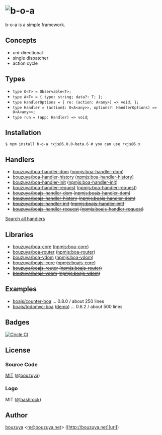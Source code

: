 # ![b-o-a](https://cloud.githubusercontent.com/assets/1221346/13554535/a97537aa-e3ed-11e5-8897-480f0c76c9c5.png)

b-o-a is a simple framework.

## Concepts

- uni-directional
- single dispatcher
- action cycle

## Types

- `type O<T> = Observable<T>;`
- `type A<T> = { type: string; data?: T; };`
- `type HandlerOptions = { re: (action: A<any>) => void; };`
- `type Handler = (action$: O<A<any>>, options?: HandlerOptions) => O<A<any>>;`
- `type run = (app: Handler) => void`;

## Installation

```
$ npm install b-o-a rxjs@5.0.0-beta.6 # you can use rxjs@5.x
```

## Handlers

- [bouzuya/boa-handler-dom][] ([npmjs:boa-handler-dom][])
- [bouzuya/boa-handler-history][] ([npmjs:boa-handler-history][])
- [bouzuya/boa-handler-init][] ([npmjs:boa-handler-init][])
- [bouzuya/boa-handler-request][] ([npmjs:boa-handler-request][])
- <del>[bouzuya/boajs-handler-dom][] ([npmjs:boajs-handler-dom][])</del>
- <del>[bouzuya/boajs-handler-history][] ([npmjs:boajs-handler-dom][])</del>
- <del>[bouzuya/boajs-handler-init][] ([npmjs:boajs-handler-init][])</del>
- <del>[bouzuya/boajs-handler-request][] ([npmjs:boajs-handler-request][])</del>

[Search all handlers](https://www.npmjs.com/browse/keyword/boa-handler)

[bouzuya/boa-handler-dom]: https://github.com/bouzuya/boa-handler-dom
[npmjs:boa-handler-dom]: https://www.npmjs.com/package/boa-handler-dom
[bouzuya/boa-handler-history]: https://github.com/bouzuya/boa-handler-history
[npmjs:boa-handler-history]: https://www.npmjs.com/package/boa-handler-history
[bouzuya/boa-handler-init]: https://github.com/bouzuya/boa-handler-init
[npmjs:boa-handler-init]: https://www.npmjs.com/package/boa-handler-init
[bouzuya/boa-handler-request]: https://github.com/bouzuya/boa-handler-request
[npmjs:boa-handler-request]: https://www.npmjs.com/package/boa-handler-request
[bouzuya/boajs-handler-dom]: https://github.com/bouzuya/boajs-handler-dom
[npmjs:boajs-handler-dom]: https://www.npmjs.com/package/boajs-handler-dom
[bouzuya/boajs-handler-history]: https://github.com/bouzuya/boajs-handler-history
[npmjs:boajs-handler-history]: https://www.npmjs.com/package/boajs-handler-history
[bouzuya/boajs-handler-init]: https://github.com/bouzuya/boajs-handler-init
[npmjs:boajs-handler-init]: https://www.npmjs.com/package/boajs-handler-init
[bouzuya/boajs-handler-request]: https://github.com/bouzuya/boajs-handler-request
[npmjs:boajs-handler-request]: https://www.npmjs.com/package/boajs-handler-request

## Libraries

- [bouzuya/boa-core][] ([npmjs:boa-core][])
- [bouzuya/boa-router][] ([npmjs:boa-router][])
- [bouzuya/boa-vdom][] ([npmjs:boa-vdom][])
- <del>[bouzuya/boajs-core][] ([npmjs:boajs-core][])</del>
- <del>[bouzuya/boajs-router][] ([npmjs:boajs-router][])</del>
- <del>[bouzuya/boajs-vdom][] ([npmjs:boajs-vdom][])</del>

[bouzuya/boa-core]: https://github.com/bouzuya/boa-core
[npmjs:boa-core]: https://www.npmjs.com/package/boa-core
[bouzuya/boa-router]: https://github.com/bouzuya/boa-router
[npmjs:boa-router]: https://www.npmjs.com/package/boa-router
[bouzuya/boa-vdom]: https://github.com/bouzuya/boa-vdom
[npmjs:boa-vdom]: https://www.npmjs.com/package/boa-vdom
[bouzuya/boajs-core]: https://github.com/bouzuya/boajs-core
[npmjs:boajs-core]: https://www.npmjs.com/package/boajs-core
[bouzuya/boajs-router]: https://github.com/bouzuya/boajs-router
[npmjs:boajs-router]: https://www.npmjs.com/package/boajs-router
[bouzuya/boajs-vdom]: https://github.com/bouzuya/boajs-vdom
[npmjs:boajs-vdom]: https://www.npmjs.com/package/boajs-vdom

## Examples

- [boajs/counter-boa](https://github.com/boajs/counter-boa) ...  0.8.0 / about 250 lines
- [boajs/todomvc-boa](https://github.com/boajs/todomvc-boa) ([demo](http://boajs.github.io/todomvc-boa/)) ...  0.6.2 / about 500 lines

## Badges

[![Circle CI][circleci-badge-url]][circleci-url]

## License

### Source Code

[MIT](LICENSE) ([@bouzuya][user])

### Logo

MIT ([@hashrock](https://github.com/hashrock))

## Author

[bouzuya][user] &lt;[m@bouzuya.net][email]&gt; ([http://bouzuya.net][url])

[user]: https://github.com/bouzuya
[email]: mailto:m@bouzuya.net
[url]: http://bouzuya.net
[circleci-badge-url]: https://circleci.com/gh/bouzuya/b-o-a.svg?style=svg
[circleci-url]: https://circleci.com/gh/bouzuya/b-o-a
